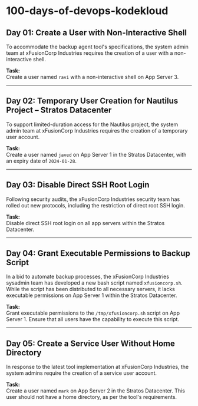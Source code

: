 # 100-days-of-devops-kodekloud

## Day 01: Create a User with Non-Interactive Shell

To accommodate the backup agent tool's specifications, the system admin team at xFusionCorp Industries requires the creation of a user with a non-interactive shell.

**Task:**  
Create a user named `ravi` with a non-interactive shell on App Server 3.

---

## Day 02: Temporary User Creation for Nautilus Project – Stratos Datacenter

To support limited-duration access for the Nautilus project, the system admin team at xFusionCorp Industries requires the creation of a temporary user account.

**Task:**  
Create a user named `javed` on App Server 1 in the Stratos Datacenter, with an expiry date of `2024-01-28`.

---

## Day 03: Disable Direct SSH Root Login

Following security audits, the xFusionCorp Industries security team has rolled out new protocols, including the restriction of direct root SSH login.

**Task:**  
Disable direct SSH root login on all app servers within the Stratos Datacenter.

---

## Day 04: Grant Executable Permissions to Backup Script

In a bid to automate backup processes, the xFusionCorp Industries sysadmin team has developed a new bash script named `xfusioncorp.sh`. While the script has been distributed to all necessary servers, it lacks executable permissions on App Server 1 within the Stratos Datacenter.

**Task:**  
Grant executable permissions to the `/tmp/xfusioncorp.sh` script on App Server 1. Ensure that all users have the capability to execute this script.

---

## Day 05: Create a Service User Without Home Directory

In response to the latest tool implementation at xFusionCorp Industries, the system admins require the creation of a service user account.

**Task:**  
Create a user named `mark` on App Server 2 in the Stratos Datacenter. This user should not have a home directory, as per the tool's requirements.
